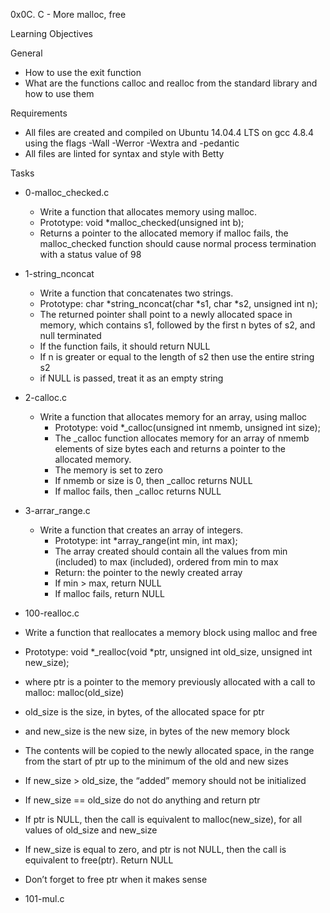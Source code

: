 0x0C. C - More malloc, free

Learning Objectives

General

 - How to use the exit function
 - What are the functions calloc and realloc from the standard library and how to use them

Requirements

 - All files are created and compiled on Ubuntu 14.04.4 LTS on gcc 4.8.4 using the flags -Wall -Werror -Wextra and -pedantic
 - All files are linted for syntax and style with Betty

Tasks

- 0-malloc_checked.c
   - Write a function that allocates memory using malloc.
   - Prototype: void *malloc_checked(unsigned int b);
   - Returns a pointer to the allocated memory
if malloc fails, the malloc_checked function should cause normal process termination with a status value of 98

- 1-string_nconcat
   - Write a function that concatenates two strings.
    - Prototype: char *string_nconcat(char *s1, char *s2, unsigned int n);
    - The returned pointer shall point to a newly allocated space in memory, which contains s1, followed by the first n bytes of s2, and null terminated
    - If the function fails, it should return NULL
    - If n is greater or equal to the length of s2 then use the entire string s2
    - if NULL is passed, treat it as an empty string

 - 2-calloc.c
   - Write a function that allocates memory for an array, using malloc
     - Prototype: void *_calloc(unsigned int nmemb, unsigned int size);
     - The _calloc function allocates memory for an array of nmemb elements of size bytes each and returns a pointer to the allocated memory.
     - The memory is set to zero
     - If nmemb or size is 0, then _calloc returns NULL
     - If malloc fails, then _calloc returns NULL
    
 - 3-arrar_range.c
   - Write a function that creates an array of integers.
     - Prototype: int *array_range(int min, int max);
     - The array created should contain all the values from min (included) to max (included), ordered from min to max
     - Return: the pointer to the newly created array
     - If min > max, return NULL
     - If malloc fails, return NULL
- 100-realloc.c
 - Write a function that reallocates a memory block using malloc and free
  - Prototype: void *_realloc(void *ptr, unsigned int old_size, unsigned int new_size);
  - where ptr is a pointer to the memory previously allocated with a call to malloc: malloc(old_size)
  - old_size is the size, in bytes, of the allocated space for ptr
  - and new_size is the new size, in bytes of the new memory block
  - The contents will be copied to the newly allocated space, in the range from the start of ptr up to the minimum of the old and new sizes
  - If new_size > old_size, the “added” memory should not be initialized
  - If new_size == old_size do not do anything and return ptr
  - If ptr is NULL, then the call is equivalent to malloc(new_size), for all values of old_size and new_size
  - If new_size is equal to zero, and ptr is not NULL, then the call is equivalent to free(ptr). Return NULL
  - Don’t forget to free ptr when it makes sense
- 101-mul.c
